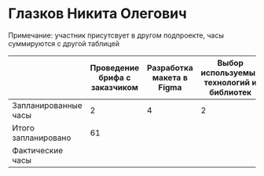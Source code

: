 # Глазков Никита Олегович

Примечание: участник присутсвует в другом подпроекте, часы суммируются с другой таблицей

|                      | Проведение брифа с заказчиком | Разработка макета в Figma | Выбор используемых технологий и библиотек | Создание архитектуры БД | Первичная файловая организация проекта | Вёрстка первичного макета | Реализация взаимодействия с базой данных | Внедрение видеоплатформы | Разработка маркетинговой стратегии продвижения | Разработка системы комментариев к материалам |  Разработка системы подбора курсов | Разработка базовой административной части ИС | Разработка мобильной версии | Техническая дирекция проекта | Наполнение контентом от заказчика | Тестирование цифрового-продукта | Внедрение видеоплатформы |
| -------------------- | ----------------------------- | ------------------------- | ----------------------------------------- | ----------------------- | ---------------------------------------| ------------------------- | ---------------------------------------- |------------------------- | ---------------------------------------------- | -------------------------------------------- | ---------------------------------- | -------------------------------------------- |---------------------------- | ---------------------------- | --------------------------------- | ------------------------------- | ------------------------ |
| Запланированные часы | 2                             | 4                         | 2                                         | 2                       | 1                                      | 4                         | 6                                        | 4                        | 3                                              | 2                                            | 6                                  | 6                                            | 6                           | 3                            | 2                                 | 4                               | 4                        |
| Итого запланировано  | 61 |
| Фактические часы     |
